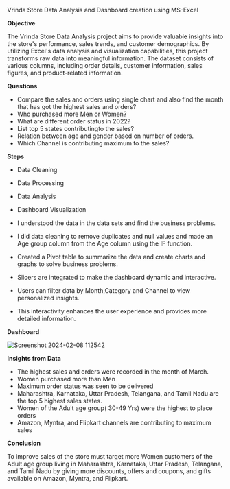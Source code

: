 Vrinda Store Data Analysis and Dashboard creation using MS-Excel

**Objective**

The Vrinda Store Data Analysis project aims to provide valuable insights into the store's performance, sales trends, and customer demographics. By utilizing Excel's data analysis and visualization capabilities, this project transforms raw data into meaningful information. The dataset consists of various columns, including order details, customer information, sales figures, and product-related information.

**Questions**
- Compare the sales and orders using single chart and also find the month that has got the highest sales and orders?
- Who purchased more Men or Women?
- What are different order status in 2022?
- List top 5 states contributingto the sales?
- Relation between age and gender based on number of orders.
- Which Channel is contributing maximum to the sales?


**Steps**

- Data Cleaning
- Data Processing
- Data Analysis
- Dashboard Visualization

- I understood the data in the data sets and find the business problems.
- I did data cleaning to remove duplicates and null values and made an Age group column from the Age column using the IF function.
- Created a Pivot table to summarize the data and create charts and graphs to solve business problems.
- Slicers are integrated to make the dashboard dynamic and interactive.
- Users can filter data by Month,Category and Channel to view personalized insights.
- This interactivity enhances the user experience and provides more detailed information.

**Dashboard** 

![Screenshot 2024-02-08 112542](https://github.com/SaravanakumarVe/MS-Excel-Store-Data-Analysis/assets/157964968/deca5633-aed3-42e4-9fe6-8d618f4bfe06)



**Insights from Data**

- The highest sales and orders were recorded in the month of March.
- Women purchased more than Men
- Maximum order status was seen to be delivered
- Maharashtra, Karnataka, Uttar Pradesh, Telangana, and Tamil Nadu are the top 5 highest sales states.
- Women of the Adult age group( 30-49 Yrs) were the highest to place orders
- Amazon, Myntra, and Flipkart channels are contributing to maximum sales

**Conclusion**

To improve sales of the store must target more Women customers of the Adult age group living in Maharashtra, Karnataka, Uttar Pradesh, Telangana, and Tamil Nadu by giving more discounts, offers and coupons, and gifts available on Amazon, Myntra, and Flipkart.
